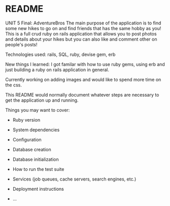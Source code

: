 # README

UNIT 5 Final: AdventureBros
The main purpose of the application is to find some new hikes to go on and find friends that has the same hobby as you! This is a full crud ruby on rails application that allows you to post photos and details about your hikes but you can also like and comment other on people's posts!

Technologies used: rails, SQL, ruby, devise gem, erb

New things I learned: I got familar with how to use ruby gems, using erb and just building a ruby on rails application in general. 

Currently working on adding images and would like to spend more time on the css.

This README would normally document whatever steps are necessary to get the
application up and running.

Things you may want to cover:

* Ruby version

* System dependencies

* Configuration

* Database creation

* Database initialization

* How to run the test suite

* Services (job queues, cache servers, search engines, etc.)

* Deployment instructions

* ...
